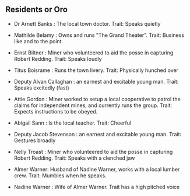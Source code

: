 ## Residents or Oro

* Dr Arnett Banks : The local town doctor. Trait: Speaks quietly

* Mathilde Belamy : Owns and runs "The Grand Theater". Trait: Business like and to the point.

* Ernst Biltner : Miner who volunteered to aid the posse in capturing Robert Redding. Trait: Speaks loudly

* Titus Boisrame : Runs the town livery. Trait: Physically hunched over

* Deputy Alvan Callaghan : an earnest and excitable young man. Trait: Speaks excitedly (fast)

* Attie Gordon : Miner worked to setup a local cooperative to patrol the claims for independent mines, and currently runs the group. Trait: Expects instructions to be obeyed.

* Abigail Sann : Is the local teacher. Trait: Cheerful

* Deputy Jacob Stevenson : an earnest and excitable young man. Trait: Gestures broadly

* Nelly Troast : Miner who volunteered to aid the posse in capturing Robert Redding. Trait: Speaks with a clenched jaw

* Almer Warner: Husband of Nadine Warner, works with a local lumber crew. Trait: Mumbles when he speaks.

* Nadine Warner : Wife of Almer Warner. Trait has a high pitched voice
